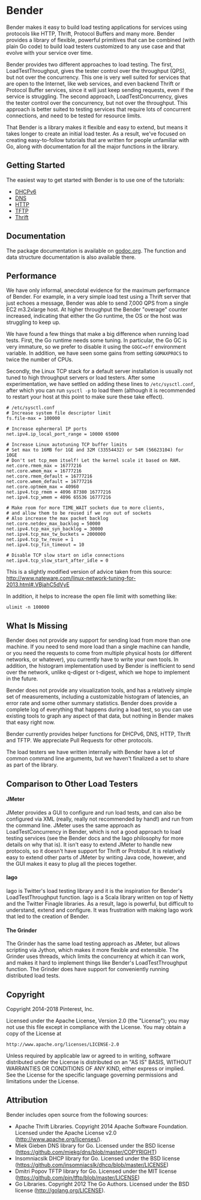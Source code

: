 Bender
======

Bender makes it easy to build load testing applications for services using protocols like HTTP,
Thrift, Protocol Buffers and many more. Bender provides a library of flexible, powerful primitives
that can be combined (with plain Go code) to build load testers customized to any use case and that
evolve with your service over time.

Bender provides two different approaches to load testing. The first, LoadTestThroughput, gives the
tester control over the throughput (QPS), but not over the concurrency. This one is very well
suited for services that are open to the Internet, like web services, and even backend Thrift or
Protocol Buffer services, since it will just keep sending requests, even if the service is
struggling. The second approach, LoadTestConcurrency, gives the tester control over the concurrency,
but not over the throughput. This approach is better suited to testing services that require lots of
concurrent connections, and need to be tested for resource limits.

That Bender is a library makes it flexible and easy to extend, but means it takes longer to create
an initial load tester. As a result, we've focused on creating easy-to-follow tutorials that are
written for people unfamiliar with Go, along with documentation for all the major functions in the
library.

## Getting Started

The easiest way to get started with Bender is to use one of the tutorials:

* [DHCPv6](https://github.com/pinterest/bender/blob/master/dhcpv6/TUTORIAL.md)
* [DNS](https://github.com/pinterest/bender/blob/master/dns/TUTORIAL.md)
* [HTTP](https://github.com/pinterest/bender/blob/master/http/TUTORIAL.md)
* [TFTP](https://github.com/pinterest/bender/blob/master/tftp/TUTORIAL.md)
* [Thrift](https://github.com/pinterest/bender/blob/master/thrift/TUTORIAL.md)

## Documentation

The package documentation is available on [godoc.org](http://godoc.org/github.com/pinterest/bender).
The function and data structure documentation is also available there.

## Performance

We have only informal, anecdotal evidence for the maximum performance of Bender. For example, in a
very simple load test using a Thrift server that just echoes a message, Bender was able to send
7,000 QPS from a single EC2 m3.2xlarge host. At higher throughput the Bender "overage" counter
increased, indicating that either the Go runtime, the OS or the host was struggling to keep up.

We have found a few things that make a big difference when running load tests. First, the Go
runtime needs some tuning. In particular, the Go GC is very immature, so we prefer to disable it
using the `GOGC=off` environment variable. In addition, we have seen some gains from setting
`GOMAXPROCS` to twice the number of CPUs.

Secondly, the Linux TCP stack for a default server installation is usually not tuned to high
throughput servers or load testers. After some experimentation, we have settled on adding these
lines to `/etc/sysctl.conf`, after which you can run `sysctl -p` to load them (although it is
recommended to restart your host at this point to make sure these take effect).

```
# /etc/sysctl.conf
# Increase system file descriptor limit
fs.file-max = 100000

# Increase ephermeral IP ports
net.ipv4.ip_local_port_range = 10000 65000

# Increase Linux autotuning TCP buffer limits
# Set max to 16MB for 1GE and 32M (33554432) or 54M (56623104) for 10GE
# Don't set tcp_mem itself! Let the kernel scale it based on RAM.
net.core.rmem_max = 16777216
net.core.wmem_max = 16777216
net.core.rmem_default = 16777216
net.core.wmem_default = 16777216
net.core.optmem_max = 40960
net.ipv4.tcp_rmem = 4096 87380 16777216
net.ipv4.tcp_wmem = 4096 65536 16777216

# Make room for more TIME_WAIT sockets due to more clients,
# and allow them to be reused if we run out of sockets
# Also increase the max packet backlog
net.core.netdev_max_backlog = 50000
net.ipv4.tcp_max_syn_backlog = 30000
net.ipv4.tcp_max_tw_buckets = 2000000
net.ipv4.tcp_tw_reuse = 1
net.ipv4.tcp_fin_timeout = 10

# Disable TCP slow start on idle connections
net.ipv4.tcp_slow_start_after_idle = 0
```

This is a slightly modified version of advice taken from this source:
http://www.nateware.com/linux-network-tuning-for-2013.html#.VBjahC5dVyE

In addition, it helps to increase the open file limit with something like:

```
ulimit -n 100000
```

## What Is Missing

Bender does not provide any support for sending load from more than one machine. If you need to
send more load than a single machine can handle, or you need the requests to come from multiple
physical hosts (or different networks, or whatever), you currently have to write your own tools. In
addition, the histogram implementation used by Bender is inefficient to send over the network,
unlike q-digest or t-digest, which we hope to implement in the future.

Bender does not provide any visualization tools, and has a relatively simple set of measurements,
including a customizable histogram of latencies, an error rate and some other summary statistics.
Bender does provide a complete log of everything that happens during a load test, so you can use
existing tools to graph any aspect of that data, but nothing in Bender makes that easy right now.

Bender currently provides helper functions for DHCPv6, DNS, HTTP, Thrift and TFTP. We appreciate
Pull Requests for other protocols.

The load testers we have written internally with Bender have a lot of common command line arguments,
but we haven't finalized a set to share as part of the library.

## Comparison to Other Load Testers

#### JMeter

JMeter provides a GUI to configure and run load tests, and can also be configured via XML (really,
really not recommended by hand!) and run from the command line. JMeter uses the same approach as
LoadTestConcurrency in Bender, which is not a good approach to load testing services (see the Bender
docs and the Iago philosophy for more details on why that is). It isn't easy to extend JMeter to
handle new protocols, so it doesn't have support for Thrift or Protobuf. It is relatively easy to
extend other parts of JMeter by writing Java code, however, and the GUI makes it easy to plug all
the pieces together.

#### Iago

Iago is Twitter's load testing library and it is the inspiration for Bender's LoadTestThroughput
function. Iago is a Scala library written on top of Netty and the Twitter Finagle libraries. As a
result, Iago is powerful, but difficult to understand, extend and configure. It was frustration with
making Iago work that led to the creation of Bender.

#### The Grinder

The Grinder has the same load testing approach as JMeter, but allows scripting via Jython, which
makes it more flexible and extensible. The Grinder uses threads, which limits the concurrency at
which it can work, and makes it hard to implement things like Bender's LoadTestThroughput function.
The Grinder does have support for conveniently running distributed load tests.

## Copyright

Copyright 2014-2018 Pinterest, Inc.

Licensed under the Apache License, Version 2.0 (the "License");
you may not use this file except in compliance with the License.
You may obtain a copy of the License at

    http://www.apache.org/licenses/LICENSE-2.0

Unless required by applicable law or agreed to in writing, software
distributed under the License is distributed on an "AS IS" BASIS,
WITHOUT WARRANTIES OR CONDITIONS OF ANY KIND, either express or implied.
See the License for the specific language governing permissions and
limitations under the License.

## Attribution

Bender includes open source from the following sources:

* Apache Thrift Libraries. Copyright 2014 Apache Software Foundation. Licensed under the Apache License v2.0 (http://www.apache.org/licenses/).
* Miek Gieben DNS library for Go. Licensed under the BSD license (https://github.com/miekg/dns/blob/master/COPYRIGHT)
* Insomniacslk DHCP library for Go. Licensed under the BSD license (https://github.com/insomniacslk/dhcp/blob/master/LICENSE)
* Dmitri Popov TFTP library for Go. Licensed under the MIT license (https://github.com/pin/tftp/blob/master/LICENSE)
* Go Libraries. Copyright 2012 The Go Authors. Licensed under the BSD license (http://golang.org/LICENSE).
